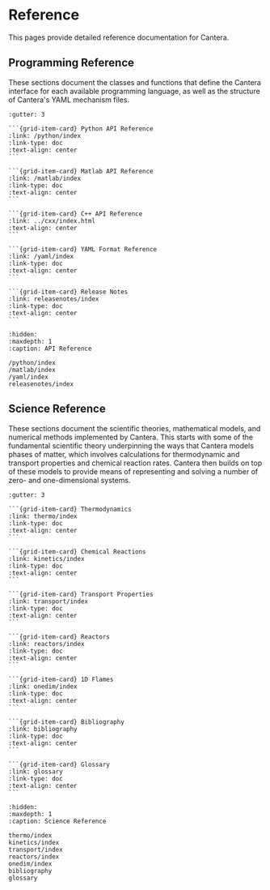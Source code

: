 
# Reference

This pages provide detailed reference documentation for Cantera.

## Programming Reference

These sections document the classes and functions that define the Cantera interface for
each available programming language, as well as the structure of Cantera's YAML
mechanism files.

````{grid} 2
:gutter: 3

```{grid-item-card} Python API Reference
:link: /python/index
:link-type: doc
:text-align: center
```

```{grid-item-card} Matlab API Reference
:link: /matlab/index
:link-type: doc
:text-align: center
```

```{grid-item-card} C++ API Reference
:link: ../cxx/index.html
:text-align: center
```

```{grid-item-card} YAML Format Reference
:link: /yaml/index
:link-type: doc
:text-align: center
```

```{grid-item-card} Release Notes
:link: releasenotes/index
:link-type: doc
:text-align: center
```

````

```{toctree}
:hidden:
:maxdepth: 1
:caption: API Reference

/python/index
/matlab/index
/yaml/index
releasenotes/index
```

## Science Reference

These sections document the scientific theories, mathematical models, and numerical
methods implemented by Cantera. This starts with some of the fundamental scientific
theory underpinning the ways that Cantera models phases of matter, which involves
calculations for thermodynamic and transport properties and chemical reaction rates.
Cantera then builds on top of these models to provide means of representing and solving
a number of zero- and one-dimensional systems.

````{grid} 2
:gutter: 3

```{grid-item-card} Thermodynamics
:link: thermo/index
:link-type: doc
:text-align: center
```

```{grid-item-card} Chemical Reactions
:link: kinetics/index
:link-type: doc
:text-align: center
```

```{grid-item-card} Transport Properties
:link: transport/index
:link-type: doc
:text-align: center
```

```{grid-item-card} Reactors
:link: reactors/index
:link-type: doc
:text-align: center
```

```{grid-item-card} 1D Flames
:link: onedim/index
:link-type: doc
:text-align: center
```

```{grid-item-card} Bibliography
:link: bibliography
:link-type: doc
:text-align: center
```

```{grid-item-card} Glossary
:link: glossary
:link-type: doc
:text-align: center
```

````

```{toctree}
:hidden:
:maxdepth: 1
:caption: Science Reference

thermo/index
kinetics/index
transport/index
reactors/index
onedim/index
bibliography
glossary
```
